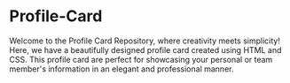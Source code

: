 # Profile-Card
Welcome to the Profile Card Repository, where creativity meets simplicity! Here, we have a beautifully designed profile card created using HTML and CSS. This profile card are perfect for showcasing your personal or team member's information in an elegant and professional manner.
